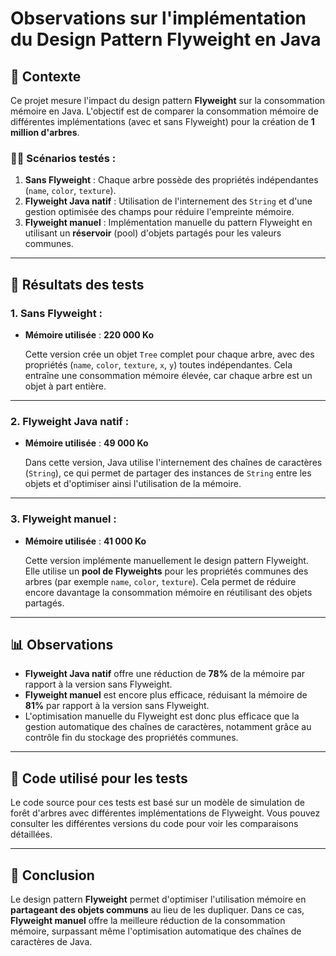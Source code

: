 
# Observations sur l'implémentation du Design Pattern Flyweight en Java

## 📝 Contexte

Ce projet mesure l'impact du design pattern **Flyweight** sur la consommation mémoire en Java. L'objectif est de comparer la consommation mémoire de différentes implémentations (avec et sans Flyweight) pour la création de **1 million d'arbres**.

### 🧑‍💻 Scénarios testés :
1. **Sans Flyweight** : Chaque arbre possède des propriétés indépendantes (`name`, `color`, `texture`).
2. **Flyweight Java natif** : Utilisation de l'internement des `String` et d'une gestion optimisée des champs pour réduire l'empreinte mémoire.
3. **Flyweight manuel** : Implémentation manuelle du pattern Flyweight en utilisant un **réservoir** (pool) d'objets partagés pour les valeurs communes.

---

## 🧮 Résultats des tests

### 1. **Sans Flyweight** :
- **Mémoire utilisée** : **220 000 Ko**

  Cette version crée un objet `Tree` complet pour chaque arbre, avec des propriétés (`name`, `color`, `texture`, `x`, `y`) toutes indépendantes. Cela entraîne une consommation mémoire élevée, car chaque arbre est un objet à part entière.

---

### 2. **Flyweight Java natif** :
- **Mémoire utilisée** : **49 000 Ko**

  Dans cette version, Java utilise l'internement des chaînes de caractères (`String`), ce qui permet de partager des instances de `String` entre les objets et d'optimiser ainsi l'utilisation de la mémoire.

---

### 3. **Flyweight manuel** :
- **Mémoire utilisée** : **41 000 Ko**

  Cette version implémente manuellement le design pattern Flyweight. Elle utilise un **pool de Flyweights** pour les propriétés communes des arbres (par exemple `name`, `color`, `texture`). Cela permet de réduire encore davantage la consommation mémoire en réutilisant des objets partagés.

---

## 📊 Observations

- **Flyweight Java natif** offre une réduction de **78%** de la mémoire par rapport à la version sans Flyweight.
- **Flyweight manuel** est encore plus efficace, réduisant la mémoire de **81%** par rapport à la version sans Flyweight.
- L'optimisation manuelle du Flyweight est donc plus efficace que la gestion automatique des chaînes de caractères, notamment grâce au contrôle fin du stockage des propriétés communes.

---

## 🔧 Code utilisé pour les tests

Le code source pour ces tests est basé sur un modèle de simulation de forêt d'arbres avec différentes implémentations de Flyweight. Vous pouvez consulter les différentes versions du code pour voir les comparaisons détaillées.

---

## 🚀 Conclusion

Le design pattern **Flyweight** permet d'optimiser l'utilisation mémoire en **partageant des objets communs** au lieu de les dupliquer. Dans ce cas, **Flyweight manuel** offre la meilleure réduction de la consommation mémoire, surpassant même l'optimisation automatique des chaînes de caractères de Java.
